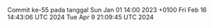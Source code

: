 Commit ke-55 pada tanggal Sun Jan 01 14:00 2023 +0100
Fri Feb 16 14:43:06 UTC 2024
Tue Apr  9 21:09:45 UTC 2024
